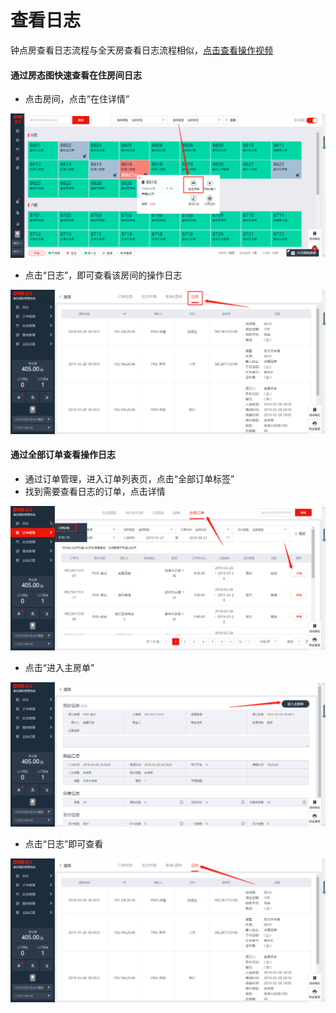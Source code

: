 # 查看日志

钟点房查看日志流程与全天房查看日志流程相似，[点击查看操作视频](http://crs-pms-vidio.oss-cn-beijing.aliyuncs.com/%E9%92%9F%E7%82%B9%E6%88%BF%E6%97%A5%E5%BF%97.mp4)

#### 通过房态图快速查看在住房间日志

* 点击房间，点击“在住详情”

![](../../.gitbook/assets/image%20%28446%29.png)

* 点击“日志”，即可查看该房间的操作日志

![](../../.gitbook/assets/image%20%28227%29.png)

#### 通过全部订单查看操作日志

* 通过订单管理，进入订单列表页，点击“全部订单标签”
* 找到需要查看日志的订单，点击详情

![](../../.gitbook/assets/image%20%28187%29.png)

* 点击“进入主房单”

![](../../.gitbook/assets/image%20%28715%29.png)

* 点击“日志”即可查看

![](../../.gitbook/assets/image%20%28116%29.png)

